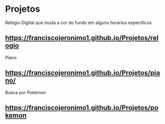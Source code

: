 # Projetos
Relógio Digital que muda a cor do fundo em alguns horários específicos 

## https://franciscojeronimo1.github.io/Projetos/relogio 

Piano 
## https://franciscojeronimo1.github.io/Projetos/piano/

Busca por Pokémon
## https://franciscojeronimo1.github.io/Projetos/pokemon
